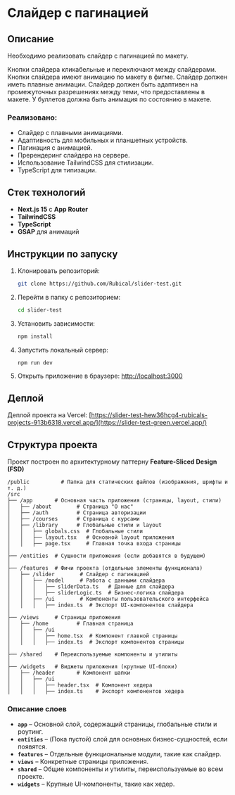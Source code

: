 # Слайдер с пагинацией

## Описание

Необходимо реализовать слайдер с пагинацией по макету.

Кнопки слайдера кликабельные и переключают между слайдерами.
Кнопки слайдера имеют анимацию по макету в фигме.
Слайдер должен иметь плавные анимации.
Слайдер должен быть адаптивен на промежуточных разрешениях между теми, что предоставлены в макете.
У буллетов должна быть анимация по состоянию в макете.


### Реализовано:
- Слайдер с плавными анимациями.
- Адаптивность для мобильных и планшетных устройств.
- Пагинация с анимацией.
- Пререндеринг слайдера на сервере.
- Использование TailwindCSS для стилизации.
- TypeScript для типизации.

## Стек технологий
- **Next.js 15** с **App Router**
- **TailwindCSS**
- **TypeScript**
- **GSAP** для анимаций

## Инструкции по запуску

1. Клонировать репозиторий:
    ```bash
    git clone https://github.com/Rubical/slider-test.git
    ```
   
2. Перейти в папку с репозиторием:
    ```bash
    cd slider-test
    ```

3. Установить зависимости:
    ```bash
    npm install
    ```

4. Запустить локальный сервер:
    ```bash
    npm run dev
    ```

5. Открыть приложение в браузере:
   [http://localhost:3000](http://localhost:3000)

## Деплой

Деплой проекта на Vercel:
[https://slider-test-hew36hcg4-rubicals-projects-913b6318.vercel.app/](https://slider-test-green.vercel.app/)


## Структура проекта

Проект построен по архитектурному паттерну **Feature-Sliced Design (FSD)**

```
/public          # Папка для статических файлов (изображения, шрифты и т. д.)
/src            
├── /app       # Основная часть приложения (страницы, layout, стили)
│   ├── /about        # Страница "О нас"
│   ├── /auth         # Страница авторизации
│   ├── /courses      # Страница с курсами
│   ├── /library      # Глобальные стили и layout
│   │   ├── globals.css  # Глобальные стили
│   │   ├── layout.tsx   # Основной layout приложения
│   │   ├── page.tsx     # Главная точка входа страницы
│
├── /entities  # Сущности приложения (если добавятся в будущем)
│
├── /features  # Фичи проекта (отдельные элементы функционала)
│   ├── /slider        # Слайдер с пагинацией
│   │   ├── /model     # Работа с данными слайдера
│   │   │   ├── sliderData.ts   # Данные для слайдера
│   │   │   ├── sliderLogic.ts  # Бизнес-логика слайдера
│   │   ├── /ui        # Компоненты пользовательского интерфейса
│   │   │   ├── index.ts  # Экспорт UI-компонентов слайдера
│
├── /views     # Страницы приложения
│   ├── /home         # Главная страница
│   │   ├── /ui
│   │   │   ├── home.tsx  # Компонент главной страницы
│   │   │   ├── index.ts  # Экспорт компонентов страницы
│
├── /shared    # Переиспользуемые компоненты и утилиты
│
├── /widgets   # Виджеты приложения (крупные UI-блоки)
│   ├── /header       # Компонент шапки
│   │   ├── /ui
│   │   │   ├── header.tsx  # Компонент хедера
│   │   │   ├── index.ts    # Экспорт компонентов хедера
```

### Описание слоев
- **`app`** – Основной слой, содержащий страницы, глобальные стили и роутинг.
- **`entities`** – (Пока пустой) слой для основных бизнес-сущностей, если появятся.
- **`features`** – Отдельные функциональные модули, такие как слайдер.
- **`views`** – Конкретные страницы приложения.
- **`shared`** – Общие компоненты и утилиты, переиспользуемые во всем проекте.
- **`widgets`** – Крупные UI-компоненты, такие как хедер.



